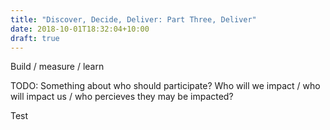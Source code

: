 ```yaml
---
title: "Discover, Decide, Deliver: Part Three, Deliver"
date: 2018-10-01T18:32:04+10:00
draft: true
---
```


Build / measure / learn

TODO: Something about who should participate? Who will we impact / who will impact us / who percieves they may be impacted?

Test